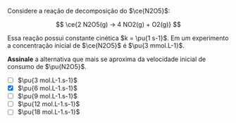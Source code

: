 Considere a reação de decomposição do $\ce{N2O5}$:

$$
\ce{2 N2O5(g) -> 4 NO2(g) + O2(g)}
$$

Essa reação possui constante cinética $k = \pu{1 s-1}$. Em um experimento a concentração inicial de $\ce{N2O5}$ é $\pu{3 mmol.L-1}$. 

**Assinale** a alternativa que mais se aproxima da velocidade inicial de consumo de $\pu{N2O5}$.

- [ ] $\pu{3 mol.L-1.s-1}$
- [x] $\pu{6 mol.L-1.s-1}$
- [ ] $\pu{9 mol.L-1.s-1}$
- [ ] $\pu{12 mol.L-1.s-1}$
- [ ] $\pu{18 mol.L-1.s-1}$